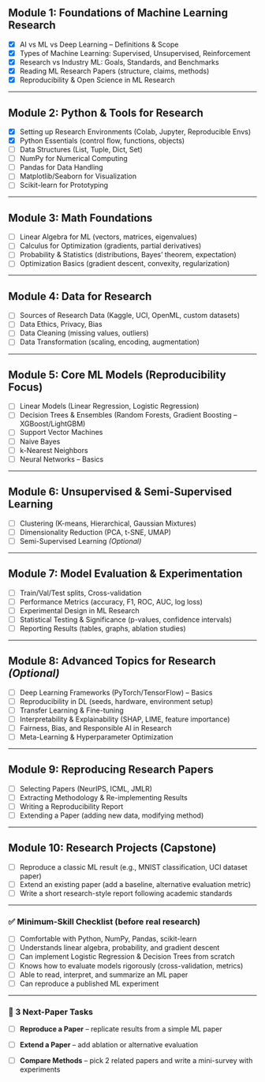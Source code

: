 
## **Module 1: Foundations of Machine Learning Research**

* [x] AI vs ML vs Deep Learning – Definitions & Scope
* [x] Types of Machine Learning: Supervised, Unsupervised, Reinforcement
* [x] Research vs Industry ML: Goals, Standards, and Benchmarks
* [x] Reading ML Research Papers (structure, claims, methods)
* [x] Reproducibility & Open Science in ML Research

---

## **Module 2: Python & Tools for Research**

* [x] Setting up Research Environments (Colab, Jupyter, Reproducible Envs)
* [x] Python Essentials (control flow, functions, objects)
* [ ] Data Structures (List, Tuple, Dict, Set)
* [ ] NumPy for Numerical Computing
* [ ] Pandas for Data Handling
* [ ] Matplotlib/Seaborn for Visualization
* [ ] Scikit-learn for Prototyping

---

## **Module 3: Math Foundations**

* [ ] Linear Algebra for ML (vectors, matrices, eigenvalues)
* [ ] Calculus for Optimization (gradients, partial derivatives)
* [ ] Probability & Statistics (distributions, Bayes’ theorem, expectation)
* [ ] Optimization Basics (gradient descent, convexity, regularization)

---

## **Module 4: Data for Research**

* [ ] Sources of Research Data (Kaggle, UCI, OpenML, custom datasets)
* [ ] Data Ethics, Privacy, Bias
* [ ] Data Cleaning (missing values, outliers)
* [ ] Data Transformation (scaling, encoding, augmentation)

---

## **Module 5: Core ML Models (Reproducibility Focus)**

* [ ] Linear Models (Linear Regression, Logistic Regression)
* [ ] Decision Trees & Ensembles (Random Forests, Gradient Boosting – XGBoost/LightGBM)
* [ ] Support Vector Machines
* [ ] Naive Bayes
* [ ] k-Nearest Neighbors
* [ ] Neural Networks – Basics

---

## **Module 6: Unsupervised & Semi-Supervised Learning**

* [ ] Clustering (K-means, Hierarchical, Gaussian Mixtures)
* [ ] Dimensionality Reduction (PCA, t-SNE, UMAP)
* [ ] Semi-Supervised Learning *(Optional)*

---

## **Module 7: Model Evaluation & Experimentation**

* [ ] Train/Val/Test splits, Cross-validation
* [ ] Performance Metrics (accuracy, F1, ROC, AUC, log loss)
* [ ] Experimental Design in ML Research
* [ ] Statistical Testing & Significance (p-values, confidence intervals)
* [ ] Reporting Results (tables, graphs, ablation studies)

---

## **Module 8: Advanced Topics for Research** *(Optional)*

* [ ] Deep Learning Frameworks (PyTorch/TensorFlow) – Basics
* [ ] Reproducibility in DL (seeds, hardware, environment setup)
* [ ] Transfer Learning & Fine-tuning
* [ ] Interpretability & Explainability (SHAP, LIME, feature importance)
* [ ] Fairness, Bias, and Responsible AI in Research
* [ ] Meta-Learning & Hyperparameter Optimization

---

## **Module 9: Reproducing Research Papers**

* [ ] Selecting Papers (NeurIPS, ICML, JMLR)
* [ ] Extracting Methodology & Re-implementing Results
* [ ] Writing a Reproducibility Report
* [ ] Extending a Paper (adding new data, modifying method)

---

## **Module 10: Research Projects (Capstone)**

* [ ] Reproduce a classic ML result (e.g., MNIST classification, UCI dataset paper)
* [ ] Extend an existing paper (add a baseline, alternative evaluation metric)
* [ ] Write a short research-style report following academic standards

---

### ✅ Minimum-Skill Checklist (before real research)

* [ ] Comfortable with Python, NumPy, Pandas, scikit-learn
* [ ] Understands linear algebra, probability, and gradient descent
* [ ] Can implement Logistic Regression & Decision Trees from scratch
* [ ] Knows how to evaluate models rigorously (cross-validation, metrics)
* [ ] Able to read, interpret, and summarize an ML paper
* [ ] Can reproduce a published ML experiment

---

### 📝 3 Next-Paper Tasks

* [ ] **Reproduce a Paper** – replicate results from a simple ML paper
* [ ] **Extend a Paper** – add ablation or alternative evaluation
* [ ] **Compare Methods** – pick 2 related papers and write a mini-survey with experiments

